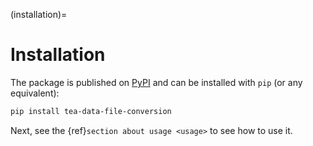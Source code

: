 (installation)=

# Installation

The package is published on [PyPI](https://pypi.org/project/tea-data-file-conversion/) and can be installed with `pip` (or any equivalent):

```bash
pip install tea-data-file-conversion
```

Next, see the {ref}`section about usage <usage>` to see how to use it.
